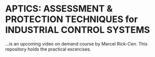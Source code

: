 # APTICS: ASSESSMENT & PROTECTION TECHNIQUES for INDUSTRIAL CONTROL SYSTEMS
 
...is an upcoming video on demand course by Marcel Rick-Cen.
This repository holds the practical excercises.
